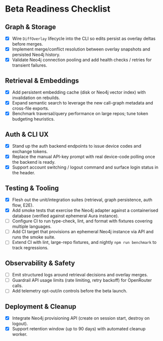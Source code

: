 # Beta Readiness Checklist

## Graph & Storage
- [x] Wire `DiffOverlay` lifecycle into the CLI so edits persist as overlay deltas before merges.
- [x] Implement merge/conflict resolution between overlay snapshots and persisted Neo4j history.
- [x] Validate Neo4j connection pooling and add health checks / retries for transient failures.

## Retrieval & Embeddings
- [x] Add persistent embedding cache (disk or Neo4j vector index) with invalidation on rebuilds.
- [x] Expand semantic search to leverage the new call-graph metadata and cross-file exports.
- [x] Benchmark traversal/query performance on large repos; tune token budgeting heuristics.

## Auth & CLI UX
- [x] Stand up the auth backend endpoints to issue device codes and exchange tokens.
- [x] Replace the manual API-key prompt with real device-code polling once the backend is ready.
- [x] Support account switching / logout command and surface login status in the header.

## Testing & Tooling
- [x] Flesh out the unit/integration suites (retrieval, graph persistence, auth flow, E2E).
- [x] Add smoke tests that exercise the Neo4j adapter against a containerised database (verified against ephemeral Aura instance).
- [ ] Configure CI to run type-check, lint, and format with fixtures covering multiple languages.
- [ ] Add CI target that provisions an ephemeral Neo4j instance via API and runs the smoke suite.
- [ ] Extend CI with lint, large-repo fixtures, and nightly `npm run benchmark` to track regressions.

## Observability & Safety
- [ ] Emit structured logs around retrieval decisions and overlay merges.
- [ ] Guardrail API usage limits (rate limiting, retry backoff) for OpenRouter calls.
- [ ] Add telemetry opt-out/in controls before the beta launch.

## Deployment & Cleanup
- [x] Integrate Neo4j provisioning API (create on session start, destroy on logout).
- [x] Support retention window (up to 90 days) with automated cleanup worker.
